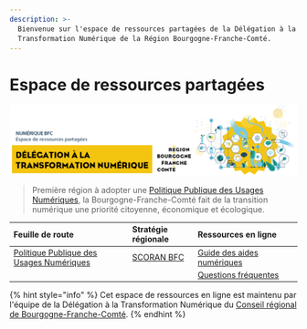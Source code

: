 ```yaml
---
description: >-
  Bienvenue sur l'espace de ressources partagées de la Délégation à la
  Transformation Numérique de la Région Bourgogne-Franche-Comté.
---
```


# Espace de ressources partagées

![](.gitbook/assets/dtn.png)

> Première région à adopter une [Politique Publique des Usages Numériques](feuille-de-route/ppun/), la Bourgogne-Franche-Comté fait de la transition numérique une priorité citoyenne, économique et écologique.



| Feuille de route | Stratégie régionale | Ressources en ligne |
| :--- | :--- | :--- |
| [Politique Publique des Usages Numériques](feuille-de-route/ppun/) | [SCORAN BFC](strategie-regionale/scoran-bfc/) | [Guide des aides numériques](ressources/guide-des-aides-numeriques/) |
|  |  | [Questions fréquentes](ressources/faq.md) |

{% hint style="info" %}
Cet espace de ressources en ligne est maintenu par l'équipe de la Délégation à la Transformation Numérique du [Conseil régional de Bourgogne-Franche-Comté](https://www.bourgognefranchecomte.fr).
{% endhint %}



